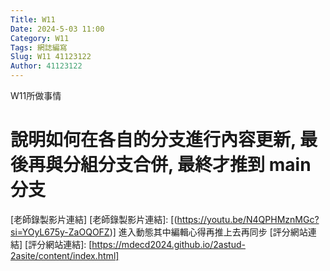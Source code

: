 ```yaml
---
Title: W11
Date: 2024-5-03 11:00
Category: W11
Tags: 網誌編寫
Slug: W11 41123122
Author: 41123122
---
```


W11所做事情

<!-- PELICAN_END_SUMMARY -->

# 說明如何在各自的分支進行內容更新, 最後再與分組分支合併, 最終才推到 main 分支
[老師錄製影片連結]
[老師錄製影片連結]:
[(https://youtu.be/N4QPHMznMGc?si=YOyL675y-ZaOQOFZ)]
進入動態其中編輯心得再推上去再同步
[評分網站連結]
[評分網站連結]:
[https://mdecd2024.github.io/2astud-2asite/content/index.html]




